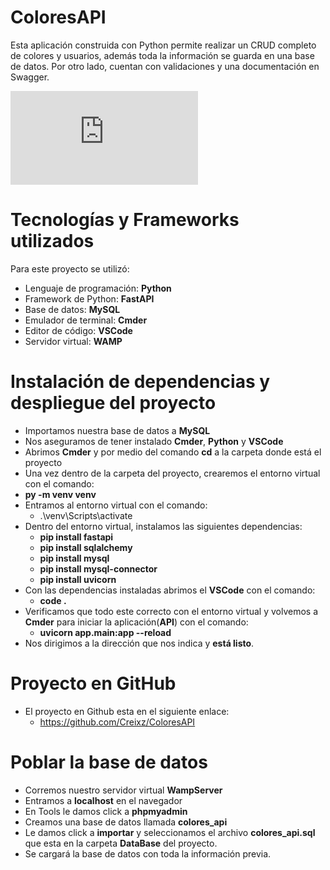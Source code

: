 # ColoresAPI
Esta aplicación construida con Python permite realizar un CRUD completo de colores y usuarios, además toda la información se guarda en una base de datos. Por otro lado, cuentan con validaciones y una documentación en Swagger.

![](https://fv9-4.failiem.lv/thumb_show.php?i=3djtscddm&view)
# Tecnologías y Frameworks utilizados
Para este proyecto se utilizó:
- Lenguaje de programación: **Python**
- Framework de Python: **FastAPI**
- Base de datos: **MySQL**
- Emulador de terminal: **Cmder**
- Editor de código: **VSCode**
- Servidor virtual: **WAMP**

# Instalación de dependencias y despliegue del proyecto
- Importamos nuestra base de datos a **MySQL**
- Nos aseguramos de tener instalado **Cmder**, **Python** y **VSCode**
- Abrimos **Cmder** y por medio del comando **cd** a la carpeta donde está el proyecto
- Una vez dentro de la carpeta del proyecto, crearemos el entorno virtual con el comando:
 - **py -m venv venv**
- Entramos al entorno virtual con el comando:
  - .\venv\Scripts\activate
- Dentro del entorno virtual, instalamos las siguientes dependencias:
  - **pip install fastapi**
  - **pip install sqlalchemy**
  - **pip install mysql**
  - **pip install mysql-connector**
  - **pip install uvicorn**
- Con las dependencias instaladas abrimos el **VSCode** con el comando:
  - **code .**
- Verificamos que todo este correcto con el entorno virtual y volvemos a **Cmder** para iniciar la aplicación(**API**) con el comando:
  -  **uvicorn app.main:app --reload**
- Nos dirigimos a la dirección que nos indica y **está listo**.

# Proyecto en GitHub
- El proyecto en Github esta en el siguiente enlace:
  - https://github.com/Creixz/ColoresAPI

# Poblar la base de datos
- Corremos nuestro servidor virtual **WampServer**
- Entramos a **localhost** en el navegador
- En Tools le damos click a **phpmyadmin**
- Creamos una base de datos llamada **colores_api**
- Le damos click a **importar** y seleccionamos el archivo **colores_api.sql** que esta en la carpeta **DataBase** del proyecto.
- Se cargará la base de datos con toda la información previa.

